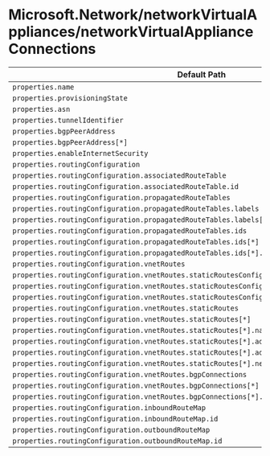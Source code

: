 # Microsoft.Network/networkVirtualAppliances/networkVirtualApplianceConnections

| Default Path | Alias |
|---|---|
| `properties.name` | `Microsoft.Network/networkVirtualAppliances/networkVirtualApplianceConnections/name` |
| `properties.provisioningState` | `Microsoft.Network/networkVirtualAppliances/networkVirtualApplianceConnections/provisioningState` |
| `properties.asn` | `Microsoft.Network/networkVirtualAppliances/networkVirtualApplianceConnections/asn` |
| `properties.tunnelIdentifier` | `Microsoft.Network/networkVirtualAppliances/networkVirtualApplianceConnections/tunnelIdentifier` |
| `properties.bgpPeerAddress` | `Microsoft.Network/networkVirtualAppliances/networkVirtualApplianceConnections/bgpPeerAddress` |
| `properties.bgpPeerAddress[*]` | `Microsoft.Network/networkVirtualAppliances/networkVirtualApplianceConnections/bgpPeerAddress[*]` |
| `properties.enableInternetSecurity` | `Microsoft.Network/networkVirtualAppliances/networkVirtualApplianceConnections/enableInternetSecurity` |
| `properties.routingConfiguration` | `Microsoft.Network/networkVirtualAppliances/networkVirtualApplianceConnections/routingConfiguration` |
| `properties.routingConfiguration.associatedRouteTable` | `Microsoft.Network/networkVirtualAppliances/networkVirtualApplianceConnections/routingConfiguration.associatedRouteTable` |
| `properties.routingConfiguration.associatedRouteTable.id` | `Microsoft.Network/networkVirtualAppliances/networkVirtualApplianceConnections/routingConfiguration.associatedRouteTable.id` |
| `properties.routingConfiguration.propagatedRouteTables` | `Microsoft.Network/networkVirtualAppliances/networkVirtualApplianceConnections/routingConfiguration.propagatedRouteTables` |
| `properties.routingConfiguration.propagatedRouteTables.labels` | `Microsoft.Network/networkVirtualAppliances/networkVirtualApplianceConnections/routingConfiguration.propagatedRouteTables.labels` |
| `properties.routingConfiguration.propagatedRouteTables.labels[*]` | `Microsoft.Network/networkVirtualAppliances/networkVirtualApplianceConnections/routingConfiguration.propagatedRouteTables.labels[*]` |
| `properties.routingConfiguration.propagatedRouteTables.ids` | `Microsoft.Network/networkVirtualAppliances/networkVirtualApplianceConnections/routingConfiguration.propagatedRouteTables.ids` |
| `properties.routingConfiguration.propagatedRouteTables.ids[*]` | `Microsoft.Network/networkVirtualAppliances/networkVirtualApplianceConnections/routingConfiguration.propagatedRouteTables.ids[*]` |
| `properties.routingConfiguration.propagatedRouteTables.ids[*].id` | `Microsoft.Network/networkVirtualAppliances/networkVirtualApplianceConnections/routingConfiguration.propagatedRouteTables.ids[*].id` |
| `properties.routingConfiguration.vnetRoutes` | `Microsoft.Network/networkVirtualAppliances/networkVirtualApplianceConnections/routingConfiguration.vnetRoutes` |
| `properties.routingConfiguration.vnetRoutes.staticRoutesConfig` | `Microsoft.Network/networkVirtualAppliances/networkVirtualApplianceConnections/routingConfiguration.vnetRoutes.staticRoutesConfig` |
| `properties.routingConfiguration.vnetRoutes.staticRoutesConfig.propagateStaticRoutes` | `Microsoft.Network/networkVirtualAppliances/networkVirtualApplianceConnections/routingConfiguration.vnetRoutes.staticRoutesConfig.propagateStaticRoutes` |
| `properties.routingConfiguration.vnetRoutes.staticRoutesConfig.vnetLocalRouteOverrideCriteria` | `Microsoft.Network/networkVirtualAppliances/networkVirtualApplianceConnections/routingConfiguration.vnetRoutes.staticRoutesConfig.vnetLocalRouteOverrideCriteria` |
| `properties.routingConfiguration.vnetRoutes.staticRoutes` | `Microsoft.Network/networkVirtualAppliances/networkVirtualApplianceConnections/routingConfiguration.vnetRoutes.staticRoutes` |
| `properties.routingConfiguration.vnetRoutes.staticRoutes[*]` | `Microsoft.Network/networkVirtualAppliances/networkVirtualApplianceConnections/routingConfiguration.vnetRoutes.staticRoutes[*]` |
| `properties.routingConfiguration.vnetRoutes.staticRoutes[*].name` | `Microsoft.Network/networkVirtualAppliances/networkVirtualApplianceConnections/routingConfiguration.vnetRoutes.staticRoutes[*].name` |
| `properties.routingConfiguration.vnetRoutes.staticRoutes[*].addressPrefixes` | `Microsoft.Network/networkVirtualAppliances/networkVirtualApplianceConnections/routingConfiguration.vnetRoutes.staticRoutes[*].addressPrefixes` |
| `properties.routingConfiguration.vnetRoutes.staticRoutes[*].addressPrefixes[*]` | `Microsoft.Network/networkVirtualAppliances/networkVirtualApplianceConnections/routingConfiguration.vnetRoutes.staticRoutes[*].addressPrefixes[*]` |
| `properties.routingConfiguration.vnetRoutes.staticRoutes[*].nextHopIpAddress` | `Microsoft.Network/networkVirtualAppliances/networkVirtualApplianceConnections/routingConfiguration.vnetRoutes.staticRoutes[*].nextHopIpAddress` |
| `properties.routingConfiguration.vnetRoutes.bgpConnections` | `Microsoft.Network/networkVirtualAppliances/networkVirtualApplianceConnections/routingConfiguration.vnetRoutes.bgpConnections` |
| `properties.routingConfiguration.vnetRoutes.bgpConnections[*]` | `Microsoft.Network/networkVirtualAppliances/networkVirtualApplianceConnections/routingConfiguration.vnetRoutes.bgpConnections[*]` |
| `properties.routingConfiguration.vnetRoutes.bgpConnections[*].id` | `Microsoft.Network/networkVirtualAppliances/networkVirtualApplianceConnections/routingConfiguration.vnetRoutes.bgpConnections[*].id` |
| `properties.routingConfiguration.inboundRouteMap` | `Microsoft.Network/networkVirtualAppliances/networkVirtualApplianceConnections/routingConfiguration.inboundRouteMap` |
| `properties.routingConfiguration.inboundRouteMap.id` | `Microsoft.Network/networkVirtualAppliances/networkVirtualApplianceConnections/routingConfiguration.inboundRouteMap.id` |
| `properties.routingConfiguration.outboundRouteMap` | `Microsoft.Network/networkVirtualAppliances/networkVirtualApplianceConnections/routingConfiguration.outboundRouteMap` |
| `properties.routingConfiguration.outboundRouteMap.id` | `Microsoft.Network/networkVirtualAppliances/networkVirtualApplianceConnections/routingConfiguration.outboundRouteMap.id` |

